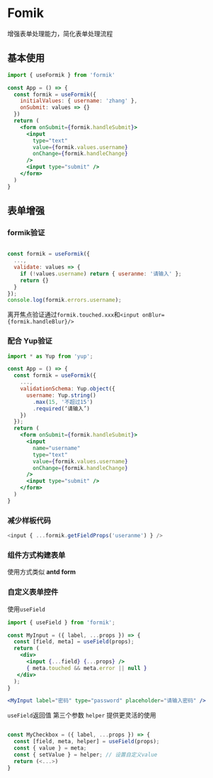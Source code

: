 # Fomik

增强表单处理能力，简化表单处理流程

## 基本使用

```jsx
import { useFormik } from 'formik'

const App = () => {
  const formik = useFormik({ 
    initialValues: { username: 'zhang' }, 
    onSubmit: values => {} 
  })
  return (
    <form onSubmit={formik.handleSubmit}>
      <input
        type="text" 
        value={formik.values.username} 
        onChange={formik.handleChange}
      />
      <input type="submit" />
    </form>
  )
}
```

## 表单增强

### formik验证 

```jsx

const formik = useFormik({ 
  ...,
  validate: values => {
    if (!values.username) return { useranme: '请输入' };
    return {}
  }
});
console.log(formik.errors.username);
```
离开焦点验证通过`formik.touched.xxx`和`<input onBlur={formik.handleBlur}/>`

### 配合 Yup验证

```jsx
import * as Yup from 'yup';

const App = () => {
  const formik = useFormik({ 
    ...,
    validationSchema: Yup.object({
      username: Yup.string()
        .max(15, '不超过15')
        .required(‘请输入’)
    })
  });
  return (
    <form onSubmit={formik.handleSubmit}>
      <input
        name="username"
        type="text" 
        value={formik.values.username} 
        onChange={formik.handleChange}
      />
      <input type="submit" />
    </form>
  )
}
```

### 减少样板代码

```js
<input { ...formik.getFieldProps('useranme') } />
```

### 组件方式构建表单

使用方式类似 **antd form**

### 自定义表单控件

使用`useField`

```jsx
import { useField } from 'formik';

const MyInput = ({ label, ...props }) => {
  const [field, meta] = useField(props);
  return (
    <div>
      <input {...field} {...props} />
      { meta.touched && meta.error || null }
   </div>
  );
}

<MyInput label="密码" type="password" placeholder="请输入密码" />

```

`useField`返回值 第三个参数 `helper` 提供更灵活的使用

```jsx

const MyCheckbox = ({ label, ...props }) => {
  const [field, meta, helper] = useField(props);
  const { value } = meta;
  const { setValue } = helper; // 设置自定义value
  return (<...>)
}

```